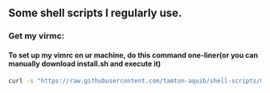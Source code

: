 ## Some shell scripts I regularly use.

### Get my virmc:

#### To set up my vimrc on ur machine, do this command one-liner(or you can manually download install.sh and execute it)
```sh
curl -s "https://raw.githubusercontent.com/tamton-aquib/shell-scripts/main/install_vim.sh" > install.sh && bash install.sh && rm install.sh
```
